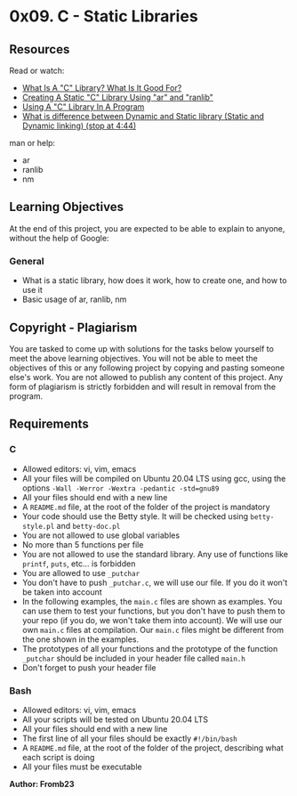# 0x09. C - Static Libraries

## Resources
Read or watch:

- [What Is A "C" Library? What Is It Good For?](https://www.azillionmonkeys.com/qed/papers/white/computer/sslib.html)
- [Creating A Static "C" Library Using "ar" and "ranlib"](http://docencia.ac.upc.edu/FIB/USO/Bibliografia/unix-c-libraries.html)
- [Using A "C" Library In A Program](https://courses.cs.washington.edu/courses/cse451/99au/unix-c.html)
- [What is difference between Dynamic and Static library (Static and Dynamic linking) (stop at 4:44)](https://www.youtube.com/watch?v=eW5he5uFsuI)

man or help:

- ar
- ranlib
- nm

## Learning Objectives
At the end of this project, you are expected to be able to explain to anyone, without the help of Google:

### General
- What is a static library, how does it work, how to create one, and how to use it
- Basic usage of ar, ranlib, nm

## Copyright - Plagiarism
You are tasked to come up with solutions for the tasks below yourself to meet the above learning objectives. You will not be able to meet the objectives of this or any following project by copying and pasting someone else's work. You are not allowed to publish any content of this project. Any form of plagiarism is strictly forbidden and will result in removal from the program.

## Requirements
### C
- Allowed editors: vi, vim, emacs
- All your files will be compiled on Ubuntu 20.04 LTS using gcc, using the options `-Wall -Werror -Wextra -pedantic -std=gnu89`
- All your files should end with a new line
- A `README.md` file, at the root of the folder of the project is mandatory
- Your code should use the Betty style. It will be checked using `betty-style.pl` and `betty-doc.pl`
- You are not allowed to use global variables
- No more than 5 functions per file
- You are not allowed to use the standard library. Any use of functions like `printf`, `puts`, etc... is forbidden
- You are allowed to use `_putchar`
- You don't have to push `_putchar.c`, we will use our file. If you do it won't be taken into account
- In the following examples, the `main.c` files are shown as examples. You can use them to test your functions, but you don't have to push them to your repo (if you do, we won't take them into account). We will use our own `main.c` files at compilation. Our `main.c` files might be different from the one shown in the examples.
- The prototypes of all your functions and the prototype of the function `_putchar` should be included in your header file called `main.h`
- Don't forget to push your header file

### Bash
- Allowed editors: vi, vim, emacs
- All your scripts will be tested on Ubuntu 20.04 LTS
- All your files should end with a new line
- The first line of all your files should be exactly `#!/bin/bash`
- A `README.md` file, at the root of the folder of the project, describing what each script is doing
- All your files must be executable

**Author: Fromb23**
